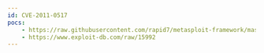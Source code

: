 ```yaml
---
id: CVE-2011-0517
pocs:
    - https://raw.githubusercontent.com/rapid7/metasploit-framework/master/modules/exploits/windows/scada/winlog_runtime.rb
    - https://www.exploit-db.com/raw/15992
---
```

